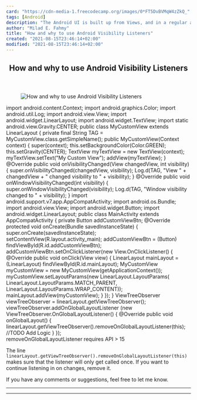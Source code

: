 ```yaml
---
card: "https://cdn-media-1.freecodecamp.org/images/0*FT5DvBVMqW4zZkQ_"
tags: [Android]
description: "The Android UI is built up from Views, and in a regular appli"
author: "Milad E. Fahmy"
title: "How and why to use Android Visibility Listeners"
created: "2021-08-15T23:46:14+02:00"
modified: "2021-08-15T23:46:14+02:00"
---
```

<div class="site-wrapper">
<main id="site-main" class="site-main outer">
<div class="inner">
<article class="post-full post tag-android tag-tech tag-development tag-coding tag-android-app-development ">
<header class="post-full-header">
<h1 class="post-full-title">How and why to use Android Visibility Listeners</h1>
</header>
<figure class="post-full-image">
<picture>
<source media="(max-width: 700px)" sizes="1px" srcset="data:image/gif;base64,R0lGODlhAQABAIAAAAAAAP///yH5BAEAAAAALAAAAAABAAEAAAIBRAA7 1w">
<source media="(min-width: 701px)" sizes="(max-width: 800px) 400px,
(max-width: 1170px) 700px,
1400px" srcset="https://cdn-media-1.freecodecamp.org/images/0*FT5DvBVMqW4zZkQ_ 300w,
https://cdn-media-1.freecodecamp.org/images/0*FT5DvBVMqW4zZkQ_ 600w,
https://cdn-media-1.freecodecamp.org/images/0*FT5DvBVMqW4zZkQ_ 1000w,
https://cdn-media-1.freecodecamp.org/images/0*FT5DvBVMqW4zZkQ_ 2000w">
<img onerror="this.style.display='none'" src="https://cdn-media-1.freecodecamp.org/images/0*FT5DvBVMqW4zZkQ_" alt="How and why to use Android Visibility Listeners">
</picture>
</figure>
<section class="post-full-content">
<div class="post-content">
import android.content.Context;
import android.graphics.Color;
import android.util.Log;
import android.view.View;
import android.widget.LinearLayout;
import android.widget.TextView;
import static android.view.Gravity.CENTER;
public class MyCustomView extends LinearLayout {
private final String TAG = MyCustomView.class.getSimpleName();
public MyCustomView(Context context) {
super(context);
this.setBackgroundColor(Color.GREEN);
this.setGravity(CENTER);
TextView myTextView = new TextView(context);
myTextView.setText("My Custom View");
addView(myTextView);
}
@Override
public void onVisibilityChanged(View changedView, int visibility) {
super.onVisibilityChanged(changedView, visibility);
Log.d(TAG, "View " + changedView + " changed visibility to " + visibility);
}
@Override
public void onWindowVisibilityChanged(int visibility) {
super.onWindowVisibilityChanged(visibility);
Log.d(TAG, "Window visibility changed to " + visibility);
}
import android.support.v7.app.AppCompatActivity;
import android.os.Bundle;
import android.view.View;
import android.widget.Button;
import android.widget.LinearLayout;
public class MainActivity extends AppCompatActivity {
private Button addCustomViewBtn;
@Override
protected void onCreate(Bundle savedInstanceState) {
super.onCreate(savedInstanceState);
setContentView(R.layout.activity_main);
addCustomViewBtn = (Button) findViewById(R.id.addCustomViewBtn);
addCustomViewBtn.setOnClickListener(new View.OnClickListener() {
@Override
public void onClick(View view) {
LinearLayout mainLayout = (LinearLayout) findViewById(R.id.mainLayout);
MyCustomView myCustomView = new MyCustomView(getApplicationContext());
myCustomView.setLayoutParams(new LinearLayout.LayoutParams(
LinearLayout.LayoutParams.MATCH_PARENT,
LinearLayout.LayoutParams.WRAP_CONTENT));
mainLayout.addView(myCustomView);
}
});
}
ViewTreeObserver viewTreeObserver = linearLayout.getViewTreeObserver();
viewTreeObserver.addOnGlobalLayoutListener (new ViewTreeObserver.OnGlobalLayoutListener() {
@Override
public void onGlobalLayout() {
linearLayout.getViewTreeObserver().removeOnGlobalLayoutListener(this);
//TODO Add Logic
}
});</code></pre><figcaption>removeOnGlobalLayoutListener requires API &gt; 15</figcaption></figure><p>The line <code>linearLayout.getViewTreeObserver().removeOnGlobalLayoutListener(this)</code><em> </em>makes sure that the listener will only get called once. If you want to continue listening in on changes, remove it.</p><p>If you have any comments or suggestions, feel free to let me know.</p>
</div>
<hr>
<hr>
</section>
</article>
</div>
</main>
</div>
<!-- Google Tag Manager (noscript) -->
<!-- End Google Tag Manager (noscript) -->
